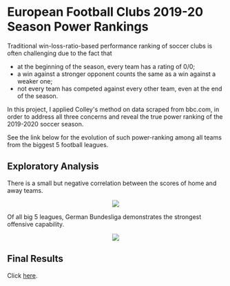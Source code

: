 # European Football Clubs 2019-20 Season Power Rankings

Traditional win-loss-ratio-based performance ranking of soccer clubs is often challenging due to the fact that
* at the beginning of the season, every team has a rating of 0/0;
* a win against a stronger opponent counts the same as a win against a weaker one;
* not every team has competed against every other team, even at the end of the season.

In this project, I applied Colley's method on data scraped from bbc.com, in order to address all three concerns and reveal the true power ranking of the 2019-2020 soccer season.

See the link below for the evolution of such power-ranking among all teams from the biggest 5 football leagues.

## Exploratory Analysis

There is a small but negative correlation between the scores of home and away teams.

<div align="center">
  <img src="https://shawenyao.github.io/R/output/data_incubator/plot1.svg">
</div>

Of all big 5 leagues, German Bundesliga demonstrates the strongest offensive capability.
<div align="center">
  <img src="https://shawenyao.github.io/R/output/data_incubator/plot2.svg">
</div>

## Final Results

Click [here](https://www.shawenyao.com/European-Football-Clubs-2019-20-Season-Power-Rankings/).
